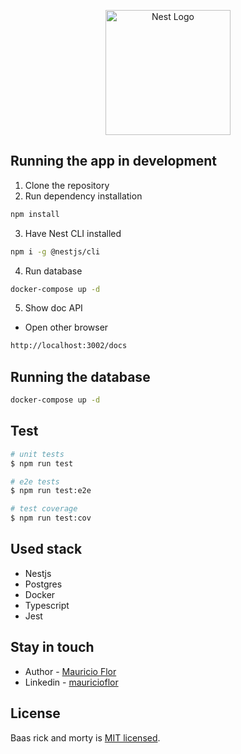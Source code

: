 <p align="center">
  <a href="http://nestjs.com/" target="blank"><img src="https://nestjs.com/img/logo-small.svg" width="200" alt="Nest Logo" /></a>
</p>

## Running the app in development
1. Clone the repository
2. Run dependency installation 
```bash
npm install
```
3. Have Nest CLI installed
```bash
npm i -g @nestjs/cli
```
4. Run database
```bash
docker-compose up -d
```
5. Show doc API
* Open other browser
```bash
http://localhost:3002/docs
```

## Running the database
```bash
docker-compose up -d
```

## Test

```bash
# unit tests
$ npm run test

# e2e tests
$ npm run test:e2e

# test coverage
$ npm run test:cov
```

## Used stack
* Nestjs
* Postgres
* Docker
* Typescript
* Jest

## Stay in touch

- Author - [Mauricio Flor](https://github.com/mauricioft/)
- Linkedin - [mauricioflor](https://www.linkedin.com/in/mauricioflor/)

## License

Baas rick and morty is [MIT licensed](LICENSE).

